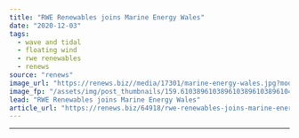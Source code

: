 ```yaml
---
title: "RWE Renewables joins Marine Energy Wales"
date: "2020-12-03"
tags: 
  - wave and tidal
  - floating wind
  - rwe renewables
  - renews
source: "renews"
image_url: "https://renews.biz//media/17301/marine-energy-wales.jpg?mode=crop&width=770&heightratio=0.6103896103896103896103896104&slimmage=true"
image_fp: "/assets/img/post_thumbnails/159.6103896103896103896103896104&slimmage=true"
lead: "RWE Renewables joins Marine Energy Wales"
article_url: "https://renews.biz/64918/rwe-renewables-joins-marine-energy-wales/"
---
```


---
